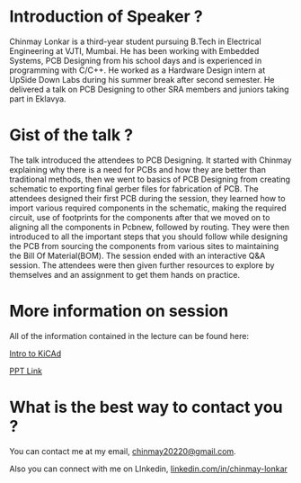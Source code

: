 # Introduction of Speaker ?

Chinmay Lonkar is a third-year student pursuing B.Tech in Electrical Engineering at VJTI, Mumbai. He has been working with Embedded Systems, PCB Designing from his school days and is experienced in programming with C/C++. He worked as a Hardware Design intern at UpSide Down Labs during his summer break after second semester. He delivered a talk on PCB Designing to other SRA members and juniors taking part in Eklavya.

# Gist of the talk ?

The talk introduced the attendees to PCB Designing. It started with Chinmay explaining why there is a need for PCBs and how they are better than traditional methods, then we went to basics of PCB Designing from creating schematic to exporting final gerber files for fabrication of PCB. The attendees designed their first PCB during the session, they learned how to import various required components in the schematic, making the required circuit, use of footprints for the components after that we moved on to aligning all the components in Pcbnew, followed by routing. They were then introduced to all the important steps that you should follow while designing the PCB from sourcing the components from various sites to maintaining the Bill Of Material(BOM). The session ended with an interactive Q&A session. The attendees were then given further resources to explore by themselves and an assignment to get them hands on practice.

# More information on session

All of the information contained in the lecture can be found here:

[Intro to KiCAd](https://www.youtube.com/playlist?list=PLEBQazB0HUyR24ckSZ5u05TZHV9khgA1O)

[PPT Link](https://docs.google.com/presentation/d/14QZT7BjKvLbPYLTM2Hj5V7lSQEi6Zk6fdYUAS722yy8/edit?usp=sharing)

# What is the best way to contact you ?

You can contact me at my email,
[chinmay20220@gmail.com](mailto:chinmay20220@gmail.com).

Also you can connect with me on LInkedin,
[linkedin.com/in/chinmay-lonkar](https://www.linkedin.com/in/chinmay-lonkar-845207214/)
